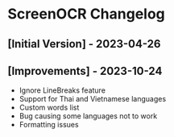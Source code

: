 # ScreenOCR Changelog

## [Initial Version] - 2023-04-26

## [Improvements] - 2023-10-24
- Ignore LineBreaks feature
- Support for Thai and Vietnamese languages
- Custom words list
- Bug causing some languages not to work
- Formatting issues
